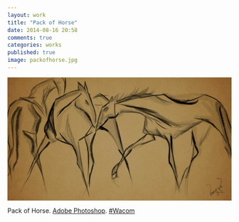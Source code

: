 ```yaml
---
layout: work
title: "Pack of Horse"
date: 2014-08-16 20:58
comments: true
categories: works
published: true
image: packofhorse.jpg
---
```

<img src="/images/works/packofhorse.jpg" align="middle"/>

Pack of Horse. [Adobe Photoshop](https://www.facebook.com/Photoshop). [#Wacom](https://www.facebook.com/hashtag/wacom)